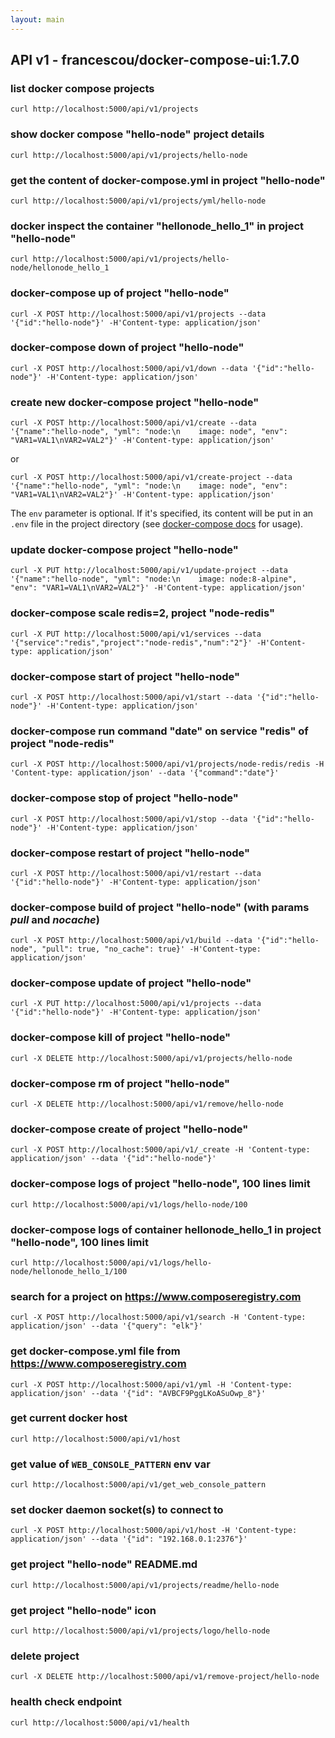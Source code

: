 ```yaml
---
layout: main
---
```


## API v1 - francescou/docker-compose-ui:1.7.0

### list docker compose projects

    curl http://localhost:5000/api/v1/projects

### show docker compose "hello-node" project details

    curl http://localhost:5000/api/v1/projects/hello-node

### get the content of docker-compose.yml in project "hello-node"

    curl http://localhost:5000/api/v1/projects/yml/hello-node

### docker inspect the container "hellonode_hello_1" in project "hello-node"

    curl http://localhost:5000/api/v1/projects/hello-node/hellonode_hello_1

### docker-compose up of project "hello-node"

    curl -X POST http://localhost:5000/api/v1/projects --data '{"id":"hello-node"}' -H'Content-type: application/json'

### docker-compose down of project "hello-node"

    curl -X POST http://localhost:5000/api/v1/down --data '{"id":"hello-node"}' -H'Content-type: application/json'

### create new docker-compose project "hello-node"

    curl -X POST http://localhost:5000/api/v1/create --data '{"name":"hello-node", "yml": "node:\n    image: node", "env": "VAR1=VAL1\nVAR2=VAL2"}' -H'Content-type: application/json'

or

    curl -X POST http://localhost:5000/api/v1/create-project --data '{"name":"hello-node", "yml": "node:\n    image: node", "env": "VAR1=VAL1\nVAR2=VAL2"}' -H'Content-type: application/json'
    
The `env` parameter is optional. If it's specified, its content will be put in an `.env` file in the project directory (see [docker-compose docs](https://docs.docker.com/compose/env-file/) for usage).

### update docker-compose project "hello-node"

    curl -X PUT http://localhost:5000/api/v1/update-project --data '{"name":"hello-node", "yml": "node:\n    image: node:8-alpine", "env": "VAR1=VAL1\nVAR2=VAL2"}' -H'Content-type: application/json'


### docker-compose scale redis=2, project "node-redis"

    curl -X PUT http://localhost:5000/api/v1/services --data '{"service":"redis","project":"node-redis","num":"2"}' -H'Content-type: application/json'

### docker-compose start of project "hello-node"

    curl -X POST http://localhost:5000/api/v1/start --data '{"id":"hello-node"}' -H'Content-type: application/json'

### docker-compose run command "date" on service "redis" of project "node-redis"

    curl -X POST http://localhost:5000/api/v1/projects/node-redis/redis -H 'Content-type: application/json' --data '{"command":"date"}'


### docker-compose stop of project "hello-node"

    curl -X POST http://localhost:5000/api/v1/stop --data '{"id":"hello-node"}' -H'Content-type: application/json'

### docker-compose restart of project "hello-node"

    curl -X POST http://localhost:5000/api/v1/restart --data '{"id":"hello-node"}' -H'Content-type: application/json'

### docker-compose build of project "hello-node" (with params _pull_ and _nocache_)

    curl -X POST http://localhost:5000/api/v1/build --data '{"id":"hello-node", "pull": true, "no_cache": true}' -H'Content-type: application/json'

### docker-compose update of project "hello-node"

    curl -X PUT http://localhost:5000/api/v1/projects --data '{"id":"hello-node"}' -H'Content-type: application/json'

### docker-compose kill of project "hello-node"

    curl -X DELETE http://localhost:5000/api/v1/projects/hello-node

### docker-compose rm of project "hello-node"

    curl -X DELETE http://localhost:5000/api/v1/remove/hello-node

### docker-compose create of project "hello-node"

    curl -X POST http://localhost:5000/api/v1/_create -H 'Content-type: application/json' --data '{"id":"hello-node"}'

### docker-compose logs of project "hello-node", 100 lines limit

    curl http://localhost:5000/api/v1/logs/hello-node/100

### docker-compose logs of container hellonode_hello_1 in project "hello-node", 100 lines limit

    curl http://localhost:5000/api/v1/logs/hello-node/hellonode_hello_1/100

### search for a project on <https://www.composeregistry.com>

    curl -X POST http://localhost:5000/api/v1/search -H 'Content-type: application/json' --data '{"query": "elk"}'

### get docker-compose.yml file from <https://www.composeregistry.com>

    curl -X POST http://localhost:5000/api/v1/yml -H 'Content-type: application/json' --data '{"id": "AVBCF9PggLKoASuOwp_8"}'


### get current docker host

    curl http://localhost:5000/api/v1/host

### get value of `WEB_CONSOLE_PATTERN` env var

    curl http://localhost:5000/api/v1/get_web_console_pattern

### set docker daemon socket(s) to connect to

    curl -X POST http://localhost:5000/api/v1/host -H 'Content-type: application/json' --data '{"id": "192.168.0.1:2376"}'

### get project "hello-node" README.md

    curl http://localhost:5000/api/v1/projects/readme/hello-node

### get project "hello-node" icon

    curl http://localhost:5000/api/v1/projects/logo/hello-node

### delete project

    curl -X DELETE http://localhost:5000/api/v1/remove-project/hello-node

### health check endpoint

    curl http://localhost:5000/api/v1/health
